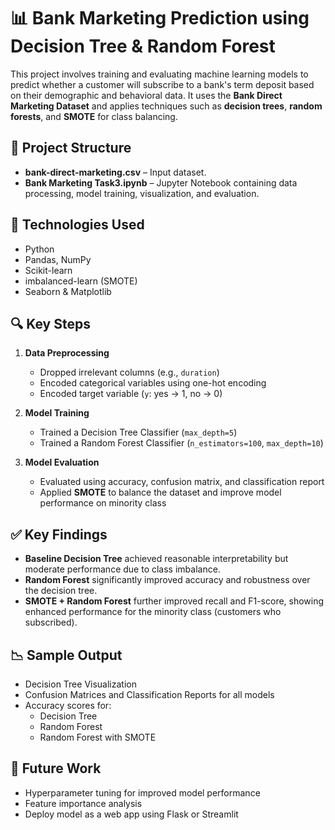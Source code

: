 
# 📊 Bank Marketing Prediction using Decision Tree & Random Forest

This project involves training and evaluating machine learning models to predict whether a customer will subscribe to a bank's term deposit based on their demographic and behavioral data. It uses the **Bank Direct Marketing Dataset** and applies techniques such as **decision trees**, **random forests**, and **SMOTE** for class balancing.

## 📁 Project Structure

- **bank-direct-marketing.csv** – Input dataset.
- **Bank Marketing Task3.ipynb** – Jupyter Notebook containing data processing, model training, visualization, and evaluation.

## 🚀 Technologies Used

- Python
- Pandas, NumPy
- Scikit-learn
- imbalanced-learn (SMOTE)
- Seaborn & Matplotlib

## 🔍 Key Steps

1. **Data Preprocessing**  
   - Dropped irrelevant columns (e.g., `duration`)
   - Encoded categorical variables using one-hot encoding
   - Encoded target variable (`y`: yes → 1, no → 0)

2. **Model Training**  
   - Trained a Decision Tree Classifier (`max_depth=5`)
   - Trained a Random Forest Classifier (`n_estimators=100`, `max_depth=10`)

3. **Model Evaluation**  
   - Evaluated using accuracy, confusion matrix, and classification report
   - Applied **SMOTE** to balance the dataset and improve model performance on minority class

## ✅ Key Findings

- **Baseline Decision Tree** achieved reasonable interpretability but moderate performance due to class imbalance.
- **Random Forest** significantly improved accuracy and robustness over the decision tree.
- **SMOTE + Random Forest** further improved recall and F1-score, showing enhanced performance for the minority class (customers who subscribed).

## 📉 Sample Output

- Decision Tree Visualization  
- Confusion Matrices and Classification Reports for all models
- Accuracy scores for:
  - Decision Tree
  - Random Forest
  - Random Forest with SMOTE

## 📌 Future Work

- Hyperparameter tuning for improved model performance
- Feature importance analysis
- Deploy model as a web app using Flask or Streamlit
